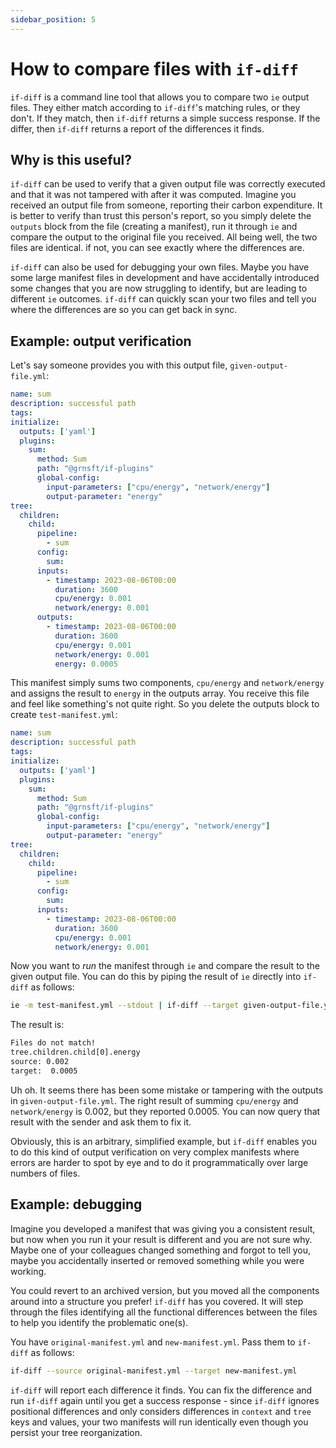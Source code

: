 ```yaml
---
sidebar_position: 5
---
```


# How to compare files with `if-diff`

`if-diff` is a command line tool that allows you to compare two `ie` output files. They either match according to `if-diff`'s matching rules, or they don't. If they match, then `if-diff` returns a simple success response. If the differ, then `if-diff` returns a report of the differences it finds. 

## Why is this useful?

`if-diff` can be used to verify that a given output file was correctly executed and that it was not tampered with after it was computed. Imagine you received an output file from someone, reporting their carbon expenditure. It is better to verify than trust this person's report, so you simply delete the `outputs` block from the file (creating a manifest), run it through `ie` and compare the output to the original file you received. All being well, the two files are identical. if not, you can see exactly where the differences are.

`if-diff` can also be used for debugging your own files. Maybe you have some large manifest files in development and have accidentally introduced some changes that you are now struggling to identify, but are leading to different `ie` outcomes. `if-diff` can quickly scan your two files and tell you where the differences are so you can get back in sync.

## Example: output verification

Let's say someone provides you with this output file, `given-output-file.yml`:

```yaml
name: sum
description: successful path
tags:
initialize:
  outputs: ['yaml']
  plugins:
    sum:
      method: Sum
      path: "@grnsft/if-plugins"
      global-config:
        input-parameters: ["cpu/energy", "network/energy"]
        output-parameter: "energy"
tree:
  children:
    child:
      pipeline:
        - sum
      config:
        sum:
      inputs:
        - timestamp: 2023-08-06T00:00
          duration: 3600
          cpu/energy: 0.001
          network/energy: 0.001
      outputs:
        - timestamp: 2023-08-06T00:00
          duration: 3600
          cpu/energy: 0.001
          network/energy: 0.001
          energy: 0.0005

```

This manifest simply sums two components, `cpu/energy` and `network/energy` and assigns the result to `energy` in the outputs array. You receive this file and feel like something's not quite right. So you delete the outputs block to create `test-manifest.yml`:

```yaml
name: sum
description: successful path
tags:
initialize:
  outputs: ['yaml']
  plugins:
    sum:
      method: Sum
      path: "@grnsft/if-plugins"
      global-config:
        input-parameters: ["cpu/energy", "network/energy"]
        output-parameter: "energy"
tree:
  children:
    child:
      pipeline:
        - sum
      config:
        sum:
      inputs:
        - timestamp: 2023-08-06T00:00
          duration: 3600
          cpu/energy: 0.001
          network/energy: 0.001
```


Now you want to *run* the manifest through `ie` and compare the result to the given output file. You can do this by piping the result of `ie` directly into `if-diff` as follows:

```bash
ie -m test-manifest.yml --stdout | if-diff --target given-output-file.yml
```

The result is:

```sh
Files do not match!
tree.children.child[0].energy
source: 0.002
target:  0.0005
```

Uh oh. It seems there has been some mistake or tampering with the outputs in `given-output-file.yml`. The right result of summing `cpu/energy` and `network/energy` is 0.002, but they reported 0.0005. You can now query that result with the sender and ask them to fix it.


Obviously, this is an arbitrary, simplified example, but `if-diff` enables you to do this kind of output verification on very complex manifests where errors are harder to spot by eye and to do it programmatically over large numbers of files.


## Example: debugging

Imagine you developed a manifest that was giving you a consistent result, but now when you run it your result is different and you are not sure why. Maybe one of your colleagues changed something and forgot to tell you, maybe you accidentally inserted or removed something while you were working. 

You could revert to an archived version, but you moved all the components around into a structure you prefer! `if-diff` has you covered. It will step through the files identifying all the functional differences between the files to help you identify the problematic one(s).

You have `original-manifest.yml` and `new-manifest.yml`. Pass them to `if-diff` as follows:

```sh
if-diff --source original-manifest.yml --target new-manifest.yml
```

`if-diff` will report each difference it finds. You can fix the difference and run `if-diff` again until you get a success response - since `if-diff` ignores positional differences and only considers differences in `context` and `tree` keys and values, your two manifests will run identically even though you persist your tree reorganization.
